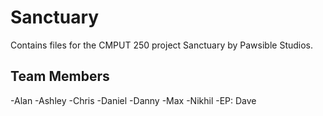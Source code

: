 # Sanctuary
Contains files for the CMPUT 250 project Sanctuary by Pawsible Studios.

## Team Members
-Alan
-Ashley
-Chris
-Daniel
-Danny
-Max
-Nikhil
-EP: Dave
